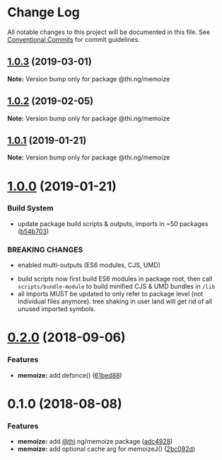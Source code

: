 # Change Log

All notable changes to this project will be documented in this file.
See [Conventional Commits](https://conventionalcommits.org) for commit guidelines.

## [1.0.3](https://github.com/thi-ng/umbrella/compare/@thi.ng/memoize@1.0.2...@thi.ng/memoize@1.0.3) (2019-03-01)

**Note:** Version bump only for package @thi.ng/memoize





## [1.0.2](https://github.com/thi-ng/umbrella/compare/@thi.ng/memoize@1.0.1...@thi.ng/memoize@1.0.2) (2019-02-05)

**Note:** Version bump only for package @thi.ng/memoize





## [1.0.1](https://github.com/thi-ng/umbrella/compare/@thi.ng/memoize@1.0.0...@thi.ng/memoize@1.0.1) (2019-01-21)

**Note:** Version bump only for package @thi.ng/memoize





# [1.0.0](https://github.com/thi-ng/umbrella/compare/@thi.ng/memoize@0.2.6...@thi.ng/memoize@1.0.0) (2019-01-21)


### Build System

* update package build scripts & outputs, imports in ~50 packages ([b54b703](https://github.com/thi-ng/umbrella/commit/b54b703))


### BREAKING CHANGES

* enabled multi-outputs (ES6 modules, CJS, UMD)

- build scripts now first build ES6 modules in package root, then call
  `scripts/bundle-module` to build minified CJS & UMD bundles in `/lib`
- all imports MUST be updated to only refer to package level
  (not individual files anymore). tree shaking in user land will get rid of
  all unused imported symbols.


<a name="0.2.0"></a>
# [0.2.0](https://github.com/thi-ng/umbrella/compare/@thi.ng/memoize@0.1.2...@thi.ng/memoize@0.2.0) (2018-09-06)


### Features

* **memoize:** add defonce() ([61bed88](https://github.com/thi-ng/umbrella/commit/61bed88))


<a name="0.1.0"></a>
# 0.1.0 (2018-08-08)


### Features

* **memoize:** add [@thi](https://github.com/thi).ng/memoize package ([adc4928](https://github.com/thi-ng/umbrella/commit/adc4928))
* **memoize:** add optional cache arg for memoizeJ() ([2bc092d](https://github.com/thi-ng/umbrella/commit/2bc092d))
